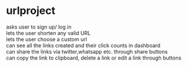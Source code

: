 # urlproject
asks user to sign up/ log in  
lets the user shorten any valid URL   
lets the user choose a custom url   
can see all the links created and their click counts in dashboard  
can share the links via twitter,whatsapp etc. through share buttons   
can copy the link to clipboard, delete a link or edit a link through buttons  
